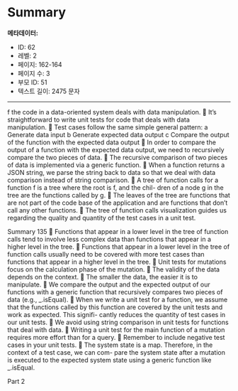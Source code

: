 # Summary

**메타데이터:**
- ID: 62
- 레벨: 2
- 페이지: 162-164
- 페이지 수: 3
- 부모 ID: 51
- 텍스트 길이: 2475 문자

---

f the code in a data-oriented system deals with data manipulation.
 It’s straightforward to write unit tests for code that deals with data manipulation.
 Test cases follow the same simple general pattern:
a Generate data input
b Generate expected data output
c Compare the output of the function with the expected data output
 In order to compare the output of a function with the expected data output, we
need to recursively compare the two pieces of data.
 The recursive comparison of two pieces of data is implemented via a generic
function.
 When a function returns a JSON string, we parse the string back to data so that
we deal with data comparison instead of string comparison.
 A tree of function calls for a function f is a tree where the root is f, and the chil-
dren of a node g in the tree are the functions called by g.
 The leaves of the tree are functions that are not part of the code base of the
application and are functions that don’t call any other functions.
 The tree of function calls visualization guides us regarding the quality and
quantity of the test cases in a unit test.

Summary 135
 Functions that appear in a lower level in the tree of function calls tend to involve
less complex data than functions that appear in a higher level in the tree.
 Functions that appear in a lower level in the tree of function calls usually need
to be covered with more test cases than functions that appear in a higher level
in the tree.
 Unit tests for mutations focus on the calculation phase of the mutation.
 The validity of the data depends on the context.
 The smaller the data, the easier it is to manipulate.
 We compare the output and the expected output of our functions with a generic
function that recursively compares two pieces of data (e.g., _.isEqual).
 When we write a unit test for a function, we assume that the functions called by
this function are covered by the unit tests and work as expected. This signifi-
cantly reduces the quantity of test cases in our unit tests.
 We avoid using string comparison in unit tests for functions that deal with data.
 Writing a unit test for the main function of a mutation requires more effort
than for a query.
 Remember to include negative test cases in your unit tests.
 The system state is a map. Therefore, in the context of a test case, we can com-
pare the system state after a mutation is executed to the expected system state
using a generic function like _.isEqual.

Part 2